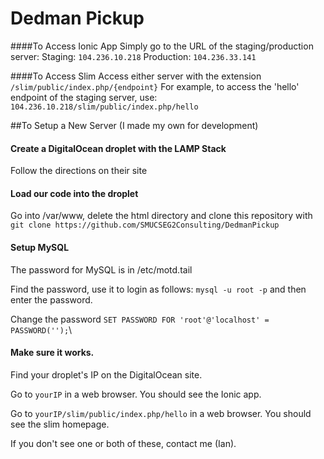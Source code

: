 Dedman Pickup
=====================

####To Access Ionic App
Simply go to the URL of the staging/production server:
Staging: `104.236.10.218`
Production: `104.236.33.141`

####To Access Slim
Access either server with the extension `/slim/public/index.php/{endpoint}`
For example, to access the 'hello' endpoint of the staging server, use:
`104.236.10.218/slim/public/index.php/hello`

##To Setup a New Server (I made my own for development)
#### Create a DigitalOcean droplet with the LAMP Stack
Follow the directions on their site
#### Load our code into the droplet
Go into /var/www, delete the html directory and clone this repository with
`git clone https://github.com/SMUCSEG2Consulting/DedmanPickup`
#### Setup MySQL
The password for MySQL is in /etc/motd.tail

Find the password, use it to login as follows: `mysql -u root -p` and then enter the password.

Change the password `SET PASSWORD FOR 'root'@'localhost' = PASSWORD('');`\
#### Make sure it works.
Find your droplet's IP on the DigitalOcean site.

Go to `yourIP` in a web browser. You should see the Ionic app.

Go to `yourIP/slim/public/index.php/hello` in a web browser. You should see the slim homepage.

If you don't see one or both of these, contact me (Ian).

